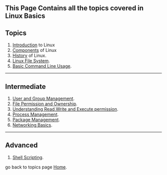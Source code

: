 

## **This Page Contains all the topics covered in Linux Basics**


## Topics

1. [Introduction](Introduction.md) to Linux
2. [Components](Components.md) of Linux
3. [History](History.md) of Linux.
4. [Linux File System](FileSystem.md).
5. [Basic Command Line Usage](BasicCommandLineUsage.md).

---

## Intermediate

1. [User and Group Management](UserandGroup.md).
2. [File Permission and Ownership](FilePermission.md).
3. [Understanding Read,Write and Execute permission](ReadWriteandExecute.md).
4. [Process Management](ProcessManagement.md).
5. [Package Management](PackageManagement.md).
6. [Networking Basics](NetworkingBasics.md).

---

## Advanced

1. [Shell Scripting](ShellScripting.md).



go back to topics page [Home](https://sumit7739.github.io/Webdev/).

